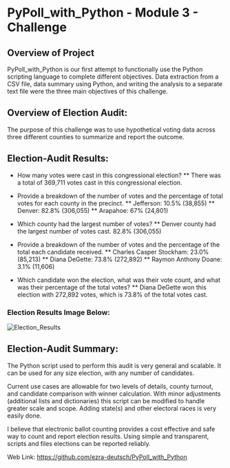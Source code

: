 # PyPoll_with_Python - Module 3 - Challenge

## Overview of Project

PyPoll_with_Python is our first attempt to functionally use the Python scripting language to complete different objectives. Data extraction from a CSV file, data summary using Python, and writing the analysis to a separate text file were the three main objectives of this challenge. 

## Overview of Election Audit:

The purpose of this challenge was to use hypothetical voting data across three different counties to summarize and report the outcome. 

## Election-Audit Results:

* How many votes were cast in this congressional election? 
** There was a total of 369,711 votes cast in this congressional election.

* Provide a breakdown of the number of votes and the percentage of total votes for each county in the precinct.
** Jefferson: 10.5% (38,855)
** Denver: 82.8% (306,055)
** Arapahoe: 67% (24,801)

* Which county had the largest number of votes?
** Denver county had the largest number of votes cast. 82.8% (306,055)

* Provide a breakdown of the number of votes and the percentage of the total each candidate received.
** Charles Casper Stockham: 23.0% (85,213)
** Diana DeGette: 73.8% (272,892)
** Raymon Anthony Doane: 3.1% (11,606)

* Which candidate won the election, what was their vote count, and what was their percentage of the total votes?
** Diana DeGette won this election with 272,892 votes, which is 73.8% of the total votes cast.

### Election Results Image Below:
![Election_Results](https://user-images.githubusercontent.com/88510296/132137427-aa056023-2742-4bc6-bd09-a6ef3ec44bd8.png)

## Election-Audit Summary:

The Python script used to perform this audit is very general and scalable. It can be used for any size election, with any number of candidates. 

Current use cases are allowable for two levels of details, county turnout, and candidate comparison with winner calculation. With minor adjustments (additional lists and dictionaries) this script can be modified to handle greater scale and scope. Adding state(s) and other electoral races is very easily done.

I believe that electronic ballot counting provides a cost effective and safe way to count and report election results. Using simple and transparent, scripts and files elections can be reported reliably. 

Web Link: https://github.com/ezra-deutsch/PyPoll_with_Python
